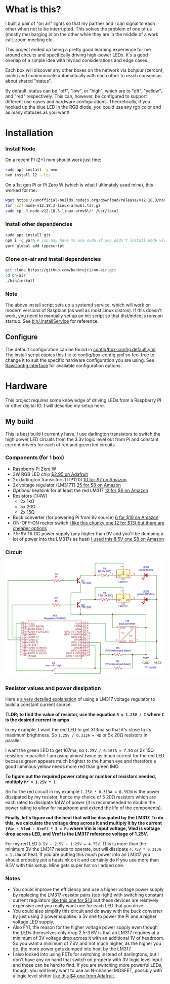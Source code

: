 # What is this?

I built a pair of "on air" lights so that my partner and I can signal to each other when not to be interrupted.
This solves the problem of one of us (mostly me) barging in on the other while they are in the middle of a work call, zoom meeting etc.

This project ended up being a pretty good learning experience for me around circuits and specifically driving high-power LEDs. It's a good overlap of a simple idea with myriad considerations and edge cases. 

Each box will discover any other boxes on the network via bonjour (zerconf, avahi) and communicate automatically with each other to reach consensus about shared "status".

By default, status can be "off", "low", or "high", which are to "off", "yellow", and "red" respectively.
This can, however, be configured to support different use cases and hardware configurations. Theoretically, if you hooked up the blue LED in the RGB diode, you could use any rgb color and as many statuses as you want!

# Installation

### Install Node

On a recent PI (2+) nvm should work just fine:
```sh
sudo apt install -y nvm
nvm install 12 --lts
```

On a 1st gen Pi or Pi Zero W (which is what I ultimately used mine), this worked for me:
```sh
wget https://unofficial-builds.nodejs.org/download/release/v12.18.3/node-v12.18.3-linux-armv6l.tar.gz
tar -xzf node-v12.18.3-linux-armv6l.tar.gz
sudo cp -R node-v12.18.3-linux-armv6l/* /usr/local
```

### Install other dependencies

```sh
sudo apt install git
npm i -g yarn # you may have to use sudo if you didn't install node via nvm
yarn global add typescript
```

### Clone on-air and install dependencies

```sh
git clone https://github.com/benkrejci/on-air.git
cd on-air
./bin/install
```

### Note

The above install script sets up a systemd service, which will work on modern versions of Raspbian (as well as most Linux distros).
If this doesn't work, you need to manually set up an init script so that dist/index.js runs on startup. See [bin/.installService](./bin/installService) for reference.

## Configure

The default configuration can be found in [config/box-config.default.yml](config/config.default.yml).
The install script copies this file to config/box-config.yml so feel free to change it to suit the specific hardware configuration you are using. See [RawConfig interface](lib/config.ts#L3) for available configuration options.

# Hardware

This project requires some knowledge of driving LEDs from a Raspberry PI or other digital IO. I will describe my setup here.

## My build

This is best build I currently have. I use darlington transistors to switch the high power LED circuits from the 3.3v logic level out from Pi and constant current drivers for each of red and green led circuits.

### Components (for 1 box)

- Raspberry Pi Zero W
- 3W RGB LED chip [$2.95 on Adafruit](https://www.adafruit.com/product/2530)
- 2x darlington transistors (TIP120) [10 for $7 on Amazon](https://www.amazon.com/gp/product/B083TQN12B)
- 2x voltage regulator (LM317T) [25 for $8 on Amazon](https://www.amazon.com/gp/product/B07VNNHWF9)
- *Optional* heatsink for at least the red LM317 [12 for $6 on Amazon](https://www.amazon.com/Insulator-Rubberized-Regulator-Transistor-20mmx15mmx11mm/dp/B07PGVZ7CJ) 
- Resistors (1/4W)
  - 2x 1kΩ
  - 5x 20Ω
  - 2x 15Ω
- Buck converter (for powering Pi from 9v source) [6 for $10 on Amazon](https://www.amazon.com/gp/product/B076H3XHXP)
- ON-OFF-ON rocker switch [I like this chunky one (2 for $13) but there are cheaper options](https://www.amazon.com/gp/product/B07PDQN6P8)
- 7.5-9V 1A DC power supply (any higher than 9V and you'll be dumping a lot of power into the LM317s as heat) [I used this 8.5V one $8 on Amazon](https://www.amazon.com/gp/product/B08CH9C3K6)

### Circuit

![Circuit Schematic](./docs/circuit-schematic-0.svg)

### Resistor values and power dissipation

Here's [a very detailed explanation](https://theparanoidtroll.com/2011/01/05/constant-current-sourceload-lm317/) of using a LM317 voltage regulator to build a constant current source.

**TLDR; to find the value of resistor, use the equation `R = 1.25V / I` where `I` is the desired current in amps.**

In my example, I want the red LED to get 313ma so that it's close to its maximum brightness. So `1.25V / 0.313A = 4Ω` or 5x 20Ω resistors in parallel.

I want the green LED to get 167ma, so `1.25V / 0.167A = 7.5Ω` or 2x 15Ω resistors in parallel. I am using almost twice as much current for the red LED because green appears much brighter to the human eye and therefore a good luminous yellow needs more red than green IMO.

**To figure out the required power rating or number of resistors needed, multiply `Pr = 1.25V * I`**

So for the red circuit in my example `1.25V * 0.313A = 0.392W` is the power dissipated by my resistor, hence my choice of 5 20Ω resistors which are each rated to dissipate 1/4W of power (it is recommended to double the power rating to allow for headroom and extend the life of the components).

**Finally, let's figure out the heat that will be dissipated by the LM317. To do this, we calculate the voltage drop across it and multiply it by the current `(Vin - Vled - Vref) * I = Pu` where Vin is input voltage, Vled is voltage drop across LED, and Vref is the LM317 reference voltage of 1.25V.**
 
 For my red LED `8.5V - 2.5V - 1.25V = 4.75V`. This is more than the minimum 3V the LM317 needs to operate, but will dissipate `4.75V * 0.313A = 1.49W` of heat. If you are putting this much power into an LM317 you should probably put a heatsink on it and certainly do if you use more than 8.5V with this setup. Mine gets super hot so I added one.

### Notes

- You could improve the efficiency and use a higher voltage power supply by replacing the LM317-resistor pairs (top right) with switching constant current regulators [like this one for $13](https://www.ledsupply.com/led-drivers/buckpuck-dc-led-drivers) but these devices are relatively expensive and you really want one for each LED that you drive.
- You could also simplify this circuit and do away with the buck converter by just using 2 power supplies: a 5v one to power the Pi and a higher voltage LED supply.
- Also FYI, the reason for the higher voltage power supply even though the LEDs themselves only drop 2.5-3.6V is that an LM317 requires at a minimum of 3V voltage drop across it with an additional 1V of headroom. So you want a minimum of 7.6V and not much higher, as the higher you go, the more power gets dumped into heat by the LM317.
- I also looked into using FETs for switching instead of darlingtons, but I don't have any on hand that switch on properly with 3V logic level input and those can be hard to find. If you are switching more powerful LEDs, though, you will likely want to use an N-channel MOSFET, possibly with a logic level shifter [like this $4 one from Adafruit](https://www.adafruit.com/product/757).